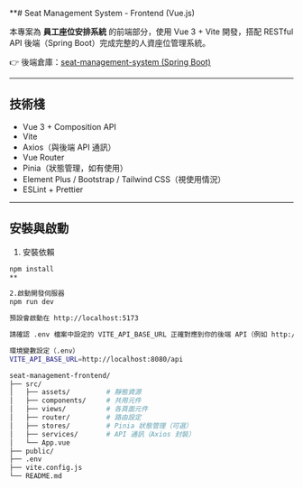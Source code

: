 **# Seat Management System - Frontend (Vue.js)

本專案為 **員工座位安排系統** 的前端部分，使用 Vue 3 + Vite 開發，搭配 RESTful API 後端（Spring Boot）完成完整的人資座位管理系統。

👉 後端倉庫：[seat-management-system (Spring Boot)](https://github.com/Kuan03/seat-management-system)

---

##  技術棧

- Vue 3 + Composition API
- Vite
- Axios（與後端 API 通訊）
- Vue Router
- Pinia（狀態管理，如有使用）
- Element Plus / Bootstrap / Tailwind CSS（視使用情況）
- ESLint + Prettier

---

## 安裝與啟動

 1. 安裝依賴

```bash
npm install
**

2.啟動開發伺服器
npm run dev

預設會啟動在 http://localhost:5173

請確認 .env 檔案中設定的 VITE_API_BASE_URL 正確對應到你的後端 API（例如 http://localhost:8080/api）

環境變數設定（.env）
VITE_API_BASE_URL=http://localhost:8080/api

seat-management-frontend/
├── src/
│   ├── assets/         # 靜態資源
│   ├── components/     # 共用元件
│   ├── views/          # 各頁面元件
│   ├── router/         # 路由設定
│   ├── stores/         # Pinia 狀態管理（可選）
│   ├── services/       # API 通訊（Axios 封裝）
│   └── App.vue
├── public/
├── .env
├── vite.config.js
└── README.md
